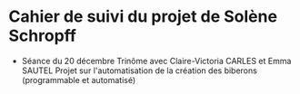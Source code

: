 # Cahier de suivi du projet de Solène Schropff

* Séance du 20 décembre
Trinôme avec Claire-Victoria CARLES et Emma SAUTEL
Projet sur l'automatisation de la création des biberons (programmable et automatisé)
